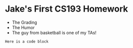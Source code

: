 # Jake's First CS193 Homework

- The Grading
- The Humor
- The guy from basketball is one of my TAs!

``` Here is a code block ```
